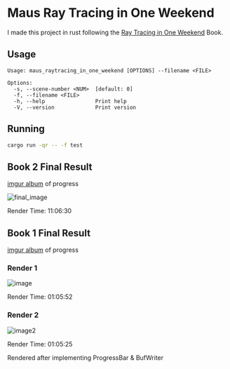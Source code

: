 # Maus Ray Tracing in One Weekend

I made this project in rust following the [Ray Tracing in One Weekend](https://raytracing.github.io/books/RayTracingInOneWeekend.html) Book. 

## Usage
```
Usage: maus_raytracing_in_one_weekend [OPTIONS] --filename <FILE>

Options:
  -s, --scene-number <NUM>  [default: 0]
  -f, --filename <FILE>
  -h, --help                Print help
  -V, --version             Print version
```

## Running
```sh
cargo run -qr -- -f test
```

## Book 2 Final Result

[imgur album](https://imgur.com/a/sYA0Ppr) of progress

![final_image](https://user-images.githubusercontent.com/22963960/232484463-7e18cd98-d017-473f-b541-839efdde3dae.jpg)

Render Time: 11:06:30

## Book 1 Final Result

[imgur album](https://imgur.com/a/2y72Qfw) of progress

### Render 1
![image](https://user-images.githubusercontent.com/22963960/213843837-10c3e9ac-0f75-432e-a8ee-a5859ffe80f5.jpg)

Render Time: 01:05:52

### Render 2
![image2](https://user-images.githubusercontent.com/22963960/230586425-9e2613e6-2b09-4a97-b9f2-9911e8e9212e.jpg)

Render Time: 01:05:25

Rendered after implementing ProgressBar & BufWriter

